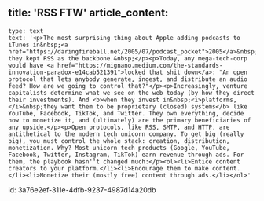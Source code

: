 title: 'RSS FTW'
article_content:
  -
    type: text
    text: '<p>The most surprising thing about Apple adding podcasts to iTunes in&nbsp;<a href="https://daringfireball.net/2005/07/podcast_pocket">2005</a>&nbsp;is they kept RSS as the backbone.&nbsp;</p><p>Today, any mega-tech-corp would have <a href="https://mignano.medium.com/the-standards-innovation-paradox-e14cab521391">locked that shit down</a>: "An open protocol that lets anybody generate, ingest, and distribute an audio feed? How are we going to control that?"</p><p>Increasingly, venture capitalists determine what we see on the web today (by how they direct their investments). And <b>when they invest in&nbsp;<i>platforms,</i>&nbsp;they want them to be proprietary (closed) systems</b> like YouTube, Facebook, TikTok, and Twitter. They own everything, decide how to monetize it, and (ultimately) are the primary beneficiaries of any upside.</p><p>Open protocols, like RSS, SMTP, and HTTP, are antithetical to the modern tech unicorn company. To get big (really big), you must control the whole stack: creation, distribution, monetization. Why? Most unicorn tech products (Google, YouTube, Facebook, Twitter, Instagram, TikTok) earn revenue through ads. For them, the playbook hasn''t changed much:</p><ol><li>Entice content creators to your platform.</li><li>Encourage them to make content.</li><li>Monetize their (mostly free) content through ads.</li></ol>'
id: 3a76e2ef-311e-4dfb-9237-4987d14a20db
